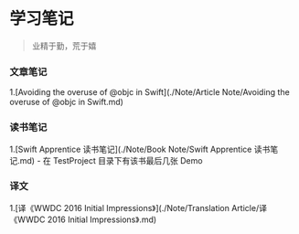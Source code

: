# 学习笔记
> 业精于勤，荒于嬉

### 文章笔记
1.[Avoiding the overuse of @objc in Swift](./Note/Article Note/Avoiding the overuse of @objc in Swift.md)

### 读书笔记
1.[Swift Apprentice 读书笔记](./Note/Book Note/Swift Apprentice 读书笔记.md)
	- 在 TestProject 目录下有该书最后几张 Demo

### 译文
1.[译《WWDC 2016 Initial Impressions》](./Note/Translation Article/译《WWDC 2016 Initial Impressions》.md)

